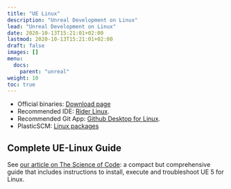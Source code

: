 ```yaml
---
title: "UE Linux"
description: "Unreal Development on Linux"
lead: "Unreal Development on Linux"
date: 2020-10-13T15:21:01+02:00
lastmod: 2020-10-13T15:21:01+02:00
draft: false
images: []
menu:
  docs:
    parent: "unreal"
weight: 10
toc: true
---
```


* Official binaries: [Download page](https://www.unrealengine.com/en-US/linux)
* Recommended IDE: [Rider Linux](https://www.jetbrains.com/rider/download/#section=linux).
* Recommended Git App: [Github Desktop for Linux](https://github.com/shiftkey/desktop).
* PlasticSCM: [Linux packages](https://www.plasticscm.com/plastic-for-linux)

## Complete UE-Linux Guide

See [our article on The Science of Code](https://thescienceofcode.com/unreal-5-linux/): a compact but comprehensive guide that includes instructions to install, execute and troubleshoot UE 5 for Linux.

